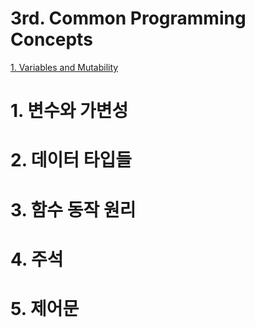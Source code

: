 3rd. Common Programming Concepts
=============
[1. Variables and Mutability](#1-변수와-가변성)<br>


# 1. 변수와 가변성
# 2. 데이터 타입들
# 3. 함수 동작 원리
# 4. 주석
# 5. 제어문

